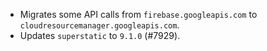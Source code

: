 - Migrates some API calls from `firebase.googleapis.com` to `cloudresourcemanager.googleapis.com`.
- Updates `superstatic` to `9.1.0` (#7929).
